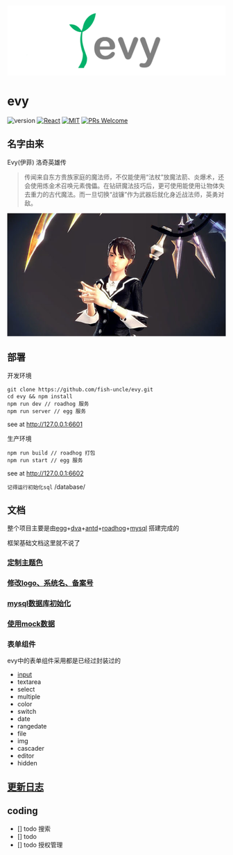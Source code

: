 ![Evy](src/imgs/logo-gray.png)
# evy

![version](https://img.shields.io/badge/version-v1.0.0-brightgreen.svg?style=flat-square) [![React](https://img.shields.io/badge/react-16.x.x-brightgreen.svg?style=flat-square)](https://github.com/facebook/react) [![MIT](https://img.shields.io/dub/l/vibe-d.svg?style=flat-square)](http://opensource.org/licenses/MIT) [![PRs Welcome](https://img.shields.io/badge/PRs-welcome-brightgreen.svg?style=flat-square)](https://reactjs.org/docs/how-to-contribute.html#your-first-pull-request)


## 名字由来
Evy(伊菲) 洛奇英雄传
> 传闻来自东方贵族家庭的魔法师，不仅能使用“法杖”放魔法箭、炎爆术，还会使用炼金术召唤元素傀儡。在钻研魔法技巧后，更可使用能使用让物体失去重力的古代魔法。而一旦切换“战镰”作为武器后就化身近战法师，英勇对敌。

![Evy](src/imgs/evy.jpg)

## 部署
开发环境
```
git clone https://github.com/fish-uncle/evy.git
cd evy && npm install
npm run dev // roadhog 服务
npm run server // egg 服务
```
see at http://127.0.0.1:6601

生产环境
```
npm run build // roadhog 打包
npm run start // egg 服务
```
see at http://127.0.0.1:6602

`记得运行初始化sql` /database/

## 文档
整个项目主要是由[egg](https://eggjs.org/zh-cn/)+[dva](https://dvajs.com/guide/)+[antd](https://ant.design/index-cn)+[roadhog](https://www.npmjs.com/package/roadhog)+[mysql](https://www.mysql.com/) 搭建完成的

框架基础文档这里就不说了

### [定制主题色](./doc/定制主题色.md)

### [修改logo、系统名、备案号](./doc/修改logo、系统名、备案号.md)

### [mysql数据库初始化](./doc/mysql数据库初始化.md)

### [使用mock数据](./doc/使用mock数据.md)

### 表单组件
evy中的表单组件采用都是已经过封装过的

* [input](./doc/表单组件/input.md)
* textarea
* select
* multiple
* color
* switch
* date
* rangedate
* file
* img
* cascader
* editor
* hidden

## [更新日志](./CHANGELOG.md)

## coding
* [] todo 搜索
* [] todo 
* [] todo 授权管理
